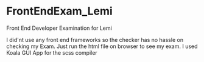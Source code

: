 # FrontEndExam_Lemi
Front End Developer Examination for Lemi 

I did'nt use any front end frameworks so the checker has no hassle on checking my Exam.
Just run the html file on browser to see my exam.
I used Koala GUI App for the scss compiler
